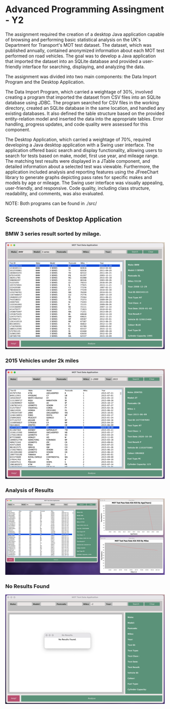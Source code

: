 # Advanced Programming Assingment - Y2

The assignment required the creation of a desktop Java application capable of browsing and performing basic statistical analysis on the UK's Department for Transport's MOT test dataset. The dataset, which was published annually, contained anonymized information about each MOT test performed on road vehicles. The goal was to develop a Java application that imported the dataset into an SQLite database and provided a user-friendly interface for searching, displaying, and analyzing the data.

The assignment was divided into two main components: the Data Import Program and the Desktop Application.

The Data Import Program, which carried a weightage of 30%, involved creating a program that imported the dataset from CSV files into an SQLite database using JDBC. The program searched for CSV files in the working directory, created an SQLite database in the same location, and handled any existing databases. It also defined the table structure based on the provided entity-relation model and inserted the data into the appropriate tables. Error handling, progress updates, and code quality were assessed for this component.

The Desktop Application, which carried a weightage of 70%, required developing a Java desktop application with a Swing user interface. The application offered basic search and display functionality, allowing users to search for tests based on make, model, first use year, and mileage range. The matching test results were displayed in a JTable component, and detailed information about a selected test was viewable. Furthermore, the application included analysis and reporting features using the JFreeChart library to generate graphs depicting pass rates for specific makes and models by age or mileage. The Swing user interface was visually appealing, user-friendly, and responsive. Code quality, including class structure, readability, and comments, was also evaluated.

NOTE: Both programs can be found in ./src/

## Screenshots of Desktop Application
### BMW 3 series result sorted by milage.
![BMW 3 Series in Milage](./Screenshots/GUI_Descending_Milage_Column_Heading.png "BMW 3 Series in Milage")

### 2015 Vehicles under 2k miles
![2015 Vehicles under 2k miles](./Screenshots/Search_Results_Vehicles_used_in_2015_under_2k_miles.png "2015 Vehicles under 2k miles")

### Analysis of Results
![Analysing Result](./Screenshots/Analysis_Pass_Rate_by_Age_and_Miles_Kia_Rio.png "Analysing Result")

### No Results Found
![No Results Found](./Screenshots/Search_Results_Vehciles_with_minus_1_miles.png "No Results Found")
